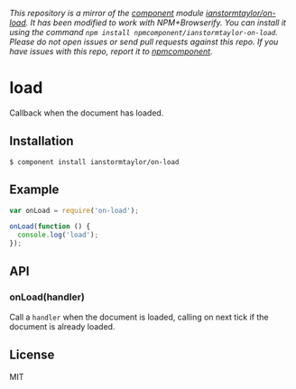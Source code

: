 *This repository is a mirror of the [component](http://component.io) module [ianstormtaylor/on-load](http://github.com/ianstormtaylor/on-load). It has been modified to work with NPM+Browserify. You can install it using the command `npm install npmcomponent/ianstormtaylor-on-load`. Please do not open issues or send pull requests against this repo. If you have issues with this repo, report it to [npmcomponent](https://github.com/airportyh/npmcomponent).*

# load

  Callback when the document has loaded.

## Installation

    $ component install ianstormtaylor/on-load

## Example
  
```js
var onLoad = require('on-load');

onLoad(function () {
  console.log('load');
});
```

## API

### onLoad(handler)

  Call a `handler` when the document is loaded, calling on next tick if the document is already loaded.

## License

  MIT
